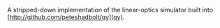 A stripped-down implementation of the linear-optics simulator built into [http://github.com/peteshadbolt/qy](qy).
